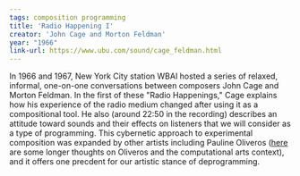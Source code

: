 ```yaml
---
tags: composition programming
title: 'Radio Happening I'
creator: 'John Cage and Morton Feldman'
year: "1966"
link-url: https://www.ubu.com/sound/cage_feldman.html
---
```


In 1966 and 1967, New York City station WBAI hosted a series of relaxed, informal, one-on-one conversations between composers John Cage and Morton Feldman. In the first of these "Radio Happenings," Cage explains how his experience of the radio medium changed after using it as a compositional tool. He also (around 22:50 in the recording) describes an attitude toward sounds and their effects on listeners that we will consider as a type of programming. This cybernetic approach to experimental composition was expanded by other artists including Pauline Oliveros ([here](https://akstuhl.net/blog/2016-12-12-oliveros.html) are some longer thoughts on Oliveros and the computational arts context), and it offers one precdent for our artistic stance of deprogramming.
